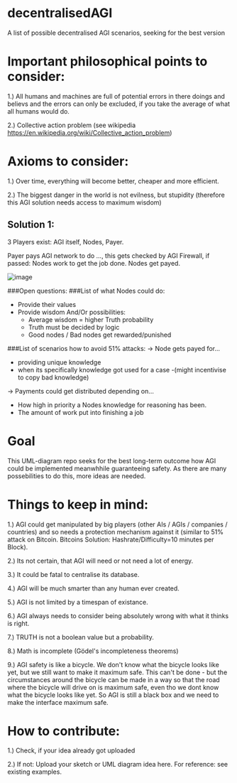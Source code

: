 # decentralisedAGI
A list of possible decentralised AGI scenarios, seeking for the best version

# Important philosophical points to consider:
1.) All humans and machines are full of potential errors in there doings and believs and the errors can only be excluded, if you take the average of what all humans would do.

2.) Collective action problem (see wikipedia https://en.wikipedia.org/wiki/Collective_action_problem)

# Axioms to consider:
1.) Over time, everything will become better, cheaper and more efficient.

2.) The biggest danger in the world is not evilness, but stupidity (therefore this AGI solution needs access to maximum wisdom)

## Solution 1:
3 Players exist: AGI itself, Nodes, Payer.

Payer pays AGI network to do ..., this gets checked by AGI Firewall, if passed: Nodes work to get the job done. Nodes get payed.

![image](https://github.com/DasDouble/decentralisedAGI/assets/77044936/69e3c3b1-880f-48d1-a018-d4d355b4462e)


###Open questions:
###List of what Nodes could do: 
* Provide their values
* Provide wisdom
      And/Or possibilities:
    * Average wisdom = higher Truth probability
    * Truth must be decided by logic
    * Good nodes / Bad nodes get rewarded/punished

###List of scenarios how to avoid 51% attacks:
-> Node gets payed for…
* providing unique knowledge
* when its specifically knowledge got used for a case
		-(might incentivise to copy bad knowledge)

-> Payments could get distributed depending on…
* How high in priority a Nodes knowledge for reasoning has been.
* The amount of work put into finishing a job

# Goal
This UML-diagram repo seeks for the best long-term outcome how AGI could be implemented meanwhhile guaranteeing safety.
As there are many possebilities to do this, more ideas are needed.

# Things to keep in mind:
1.) AGI could get manipulated by big players (other AIs / AGIs / companies / countries) and so needs a protection mechanism against it (similar to 51% attack on Bitcoin. Bitcoins Solution: Hashrate/Difficulty=10 minutes per Block).

2.) Its not certain, that AGI will need or not need a lot of energy.

3.) It could be fatal to centralise its database.

4.) AGI will be much smarter than any human ever created.

5.) AGI is not limited by a timespan of existance.

6.) AGI always needs to consider being absolutely wrong with what it thinks is right.

7.) TRUTH is not a boolean value but a probability.

8.) Math is incomplete (Gödel's incompleteness theorems)

9.) AGI safety is like a bicycle. We don't know what the bicycle looks like yet, but we still want to make it maximum safe. This can't be done - but the circumstances around the bicycle can be made in a way so that the road where the bicycle will drive on is maximum safe, even tho we dont know what the bicycle looks like yet. So AGI is still a black box and we need to make the interface maximum safe.

# How to contribute:
1.) Check, if your idea already got uploaded

2.) If not: Upload your sketch or UML diagram idea here. For reference: see existing examples.
